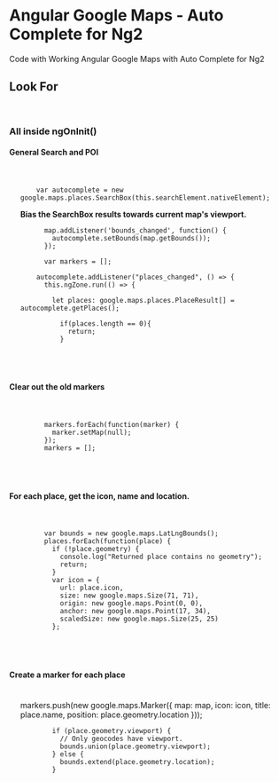 <h1>Angular Google Maps - Auto Complete for Ng2</h1>

Code with Working Angular Google Maps with Auto Complete for Ng2


  <h2>
    Look For 
  </h2> <br/>
 
<h3>All inside  ngOnInit()</h3>
  
  
<h4> <strong>General Search and POI</strong> </h4>
<div style="brackground:gray;padding:20px;">
  
        var autocomplete = new google.maps.places.SearchBox(this.searchElement.nativeElement);
        
<strong>Bias the SearchBox results towards current map's viewport.</strong>

          map.addListener('bounds_changed', function() {
            autocomplete.setBounds(map.getBounds());
          });
          
          var markers = [];

        autocomplete.addListener("places_changed", () => {
          this.ngZone.run(() => {
            
            let places: google.maps.places.PlaceResult[] = autocomplete.getPlaces();
                      
              if(places.length == 0){
                return;
              }
</div><br/>

        
             
<h4> <strong>Clear out the old markers</strong> </h4>

<div style="brackground:gray;padding:20px;">
  
          markers.forEach(function(marker) {
            marker.setMap(null);
          });
          markers = [];
</div><br/>
  
<h4> <strong>For each place, get the icon, name and location.</strong> </h4>

<div style="brackground:gray;padding:20px;">
  
          var bounds = new google.maps.LatLngBounds();
          places.forEach(function(place) {
            if (!place.geometry) {
              console.log("Returned place contains no geometry");
              return;
            }
            var icon = {
              url: place.icon,
              size: new google.maps.Size(71, 71),
              origin: new google.maps.Point(0, 0),
              anchor: new google.maps.Point(17, 34),
              scaledSize: new google.maps.Size(25, 25)
            };
</div><br/>
  
<h4> <strong>Create a marker for each place</strong> </h4>

<div style="brackground:gray;padding:20px;">
            markers.push(new google.maps.Marker({
              map: map,
              icon: icon,
              title: place.name,
              position: place.geometry.location
            }));

            if (place.geometry.viewport) {
              // Only geocodes have viewport.
              bounds.union(place.geometry.viewport);
            } else {
              bounds.extend(place.geometry.location);
            }
</div><br/>
  
